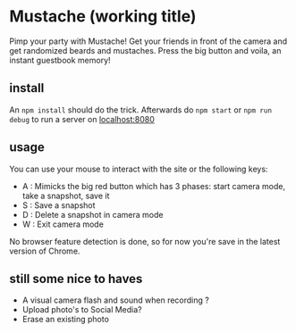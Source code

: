 # Mustache (working title)

Pimp your party with Mustache! Get your friends in front of the camera and
get randomized beards and mustaches. Press the big button and voila, an
instant guestbook memory!

## install
An `npm install` should do the trick.
Afterwards do `npm start` or `npm run debug` to run a server on 
[localhost:8080](http://localhost:8080)

## usage

You can use your mouse to interact with the site or the following keys:
-   A : Mimicks the big red button which has 3 phases: start camera mode, take a snapshot, save it
-   S : Save a snapshot
-   D : Delete a snapshot in camera mode
-   W : Exit camera mode

No browser feature detection is done, so for now you're save in the latest version of
Chrome.

## still some nice to haves

-   A visual camera flash and sound when recording ?
-   Upload photo's to Social Media?
-   Erase an existing photo